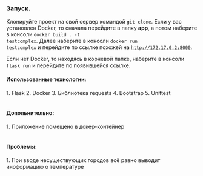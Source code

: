<h3>Запуск.</h3>

Клонируйте проект на свой сервер командой <code>git clone</code>.
Если у вас установлен Docker, то сначала перейдите в папку <strong>app</strong>, 
а потом наберите в консоли <code>docker build . -t testcomplex</code>.
Далее наберите в консоли <code>docker run testcomplex</code> и перейдите 
по ссылке похожей на <code>http://172.17.0.2:8000</code>.

<p>Если нет Docker, то находясь в корневой папке, наберите в консоли
<code>flask run</code> и перейдите по появившейся ссылке.</p>




<h4>Использованные технологии:</h4>
1. Flask
2. Docker
3. Библиотека requests
4. Bootstrap
5. Unittest
<br><br>

   
<h4>Допольнительно:</h4>
1. Приложение помещено в докер-контейнер
<br><br>

   
<h4>Проблемы:</h4>
1. При вводе несуществующих городов всё равно выводит иноформацию 
о температуре